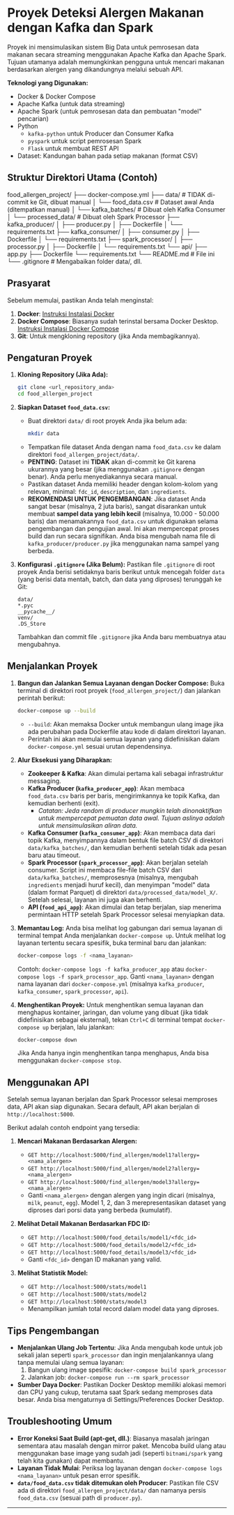 # Proyek Deteksi Alergen Makanan dengan Kafka dan Spark

Proyek ini mensimulasikan sistem Big Data untuk pemrosesan data makanan secara streaming menggunakan Apache Kafka dan Apache Spark. Tujuan utamanya adalah memungkinkan pengguna untuk mencari makanan berdasarkan alergen yang dikandungnya melalui sebuah API.

**Teknologi yang Digunakan:**
* Docker & Docker Compose
* Apache Kafka (untuk data streaming)
* Apache Spark (untuk pemrosesan data dan pembuatan "model" pencarian)
* Python
    * `kafka-python` untuk Producer dan Consumer Kafka
    * `pyspark` untuk script pemrosesan Spark
    * `Flask` untuk membuat REST API
* Dataset: Kandungan bahan pada setiap makanan (format CSV)

## Struktur Direktori Utama (Contoh)
food_allergen_project/
├── docker-compose.yml
├── data/                     # TIDAK di-commit ke Git, dibuat manual
│   └── food_data.csv         # Dataset awal Anda (ditempatkan manual)
│   └── kafka_batches/      # Dibuat oleh Kafka Consumer
│   └── processed_data/     # Dibuat oleh Spark Processor
├── kafka_producer/
│   ├── producer.py
│   ├── Dockerfile
│   └── requirements.txt
├── kafka_consumer/
│   ├── consumer.py
│   ├── Dockerfile
│   └── requirements.txt
├── spark_processor/
│   ├── processor.py
│   ├── Dockerfile
│   └── requirements.txt
└── api/
├── app.py
├── Dockerfile
└── requirements.txt
└── README.md                 # File ini
└── .gitignore                # Mengabaikan folder data/, dll.


## Prasyarat
Sebelum memulai, pastikan Anda telah menginstal:
1.  **Docker**: [Instruksi Instalasi Docker](https://docs.docker.com/get-docker/)
2.  **Docker Compose**: Biasanya sudah terinstal bersama Docker Desktop. [Instruksi Instalasi Docker Compose](https://docs.docker.com/compose/install/)
3.  **Git**: Untuk mengkloning repository (jika Anda membagikannya).

## Pengaturan Proyek

1.  **Kloning Repository (Jika Ada):**
    ```bash
    git clone <url_repository_anda>
    cd food_allergen_project
    ```

2.  **Siapkan Dataset `food_data.csv`:**
    * Buat direktori `data/` di root proyek Anda jika belum ada:
        ```bash
        mkdir data
        ```
    * Tempatkan file dataset Anda dengan nama `food_data.csv` ke dalam direktori `food_allergen_project/data/`.
    * **PENTING**: Dataset ini **TIDAK** akan di-commit ke Git karena ukurannya yang besar (jika menggunakan `.gitignore` dengan benar). Anda perlu menyediakannya secara manual.
    * Pastikan dataset Anda memiliki header dengan kolom-kolom yang relevan, minimal: `fdc_id`, `description`, dan `ingredients`.
    * **REKOMENDASI UNTUK PENGEMBANGAN**: Jika dataset Anda sangat besar (misalnya, 2 juta baris), sangat disarankan untuk membuat **sampel data yang lebih kecil** (misalnya, 10.000 - 50.000 baris) dan menamakannya `food_data.csv` untuk digunakan selama pengembangan dan pengujian awal. Ini akan mempercepat proses build dan run secara signifikan. Anda bisa mengubah nama file di `kafka_producer/producer.py` jika menggunakan nama sampel yang berbeda.

3.  **Konfigurasi `.gitignore` (Jika Belum):**
    Pastikan file `.gitignore` di root proyek Anda berisi setidaknya baris berikut untuk mencegah folder `data` (yang berisi data mentah, batch, dan data yang diproses) terunggah ke Git:
    ```gitignore
    data/
    *.pyc
    __pycache__/
    venv/
    .DS_Store
    ```
    Tambahkan dan commit file `.gitignore` jika Anda baru membuatnya atau mengubahnya.

## Menjalankan Proyek

1.  **Bangun dan Jalankan Semua Layanan dengan Docker Compose:**
    Buka terminal di direktori root proyek (`food_allergen_project/`) dan jalankan perintah berikut:
    ```bash
    docker-compose up --build
    ```
    * `--build`: Akan memaksa Docker untuk membangun ulang image jika ada perubahan pada Dockerfile atau kode di dalam direktori layanan.
    * Perintah ini akan memulai semua layanan yang didefinisikan dalam `docker-compose.yml` sesuai urutan dependensinya.

2.  **Alur Eksekusi yang Diharapkan:**
    * **Zookeeper & Kafka**: Akan dimulai pertama kali sebagai infrastruktur messaging.
    * **Kafka Producer (`kafka_producer_app`)**: Akan membaca `food_data.csv` baris per baris, mengirimkannya ke topik Kafka, dan kemudian berhenti (exit).
        * _Catatan: Jeda random di producer mungkin telah dinonaktifkan untuk mempercepat pemuatan data awal. Tujuan aslinya adalah untuk mensimulasikan aliran data._
    * **Kafka Consumer (`kafka_consumer_app`)**: Akan membaca data dari topik Kafka, menyimpannya dalam bentuk file batch CSV di direktori `data/kafka_batches/`, dan kemudian berhenti setelah tidak ada pesan baru atau timeout.
    * **Spark Processor (`spark_processor_app`)**: Akan berjalan setelah consumer. Script ini membaca file-file batch CSV dari `data/kafka_batches/`, memprosesnya (misalnya, mengubah `ingredients` menjadi huruf kecil), dan menyimpan "model" data (dalam format Parquet) di direktori `data/processed_data/model_X/`. Setelah selesai, layanan ini juga akan berhenti.
    * **API (`food_api_app`)**: Akan dimulai dan tetap berjalan, siap menerima permintaan HTTP setelah Spark Processor selesai menyiapkan data.

3.  **Memantau Log:**
    Anda bisa melihat log gabungan dari semua layanan di terminal tempat Anda menjalankan `docker-compose up`. Untuk melihat log layanan tertentu secara spesifik, buka terminal baru dan jalankan:
    ```bash
    docker-compose logs -f <nama_layanan>
    ```
    Contoh: `docker-compose logs -f kafka_producer_app` atau `docker-compose logs -f spark_processor_app`.
    Ganti `<nama_layanan>` dengan nama layanan dari `docker-compose.yml` (misalnya `kafka_producer`, `kafka_consumer`, `spark_processor`, `api`).

4.  **Menghentikan Proyek:**
    Untuk menghentikan semua layanan dan menghapus kontainer, jaringan, dan volume yang dibuat (jika tidak didefinisikan sebagai eksternal), tekan `Ctrl+C` di terminal tempat `docker-compose up` berjalan, lalu jalankan:
    ```bash
    docker-compose down
    ```
    Jika Anda hanya ingin menghentikan tanpa menghapus, Anda bisa menggunakan `docker-compose stop`.

## Menggunakan API

Setelah semua layanan berjalan dan Spark Processor selesai memproses data, API akan siap digunakan. Secara default, API akan berjalan di `http://localhost:5000`.

Berikut adalah contoh endpoint yang tersedia:

1.  **Mencari Makanan Berdasarkan Alergen:**
    * `GET http://localhost:5000/find_allergen/model1?allergy=<nama_alergen>`
    * `GET http://localhost:5000/find_allergen/model2?allergy=<nama_alergen>`
    * `GET http://localhost:5000/find_allergen/model3?allergy=<nama_alergen>`
    * Ganti `<nama_alergen>` dengan alergen yang ingin dicari (misalnya, `milk`, `peanut`, `egg`). Model 1, 2, dan 3 merepresentasikan dataset yang diproses dari porsi data yang berbeda (kumulatif).

2.  **Melihat Detail Makanan Berdasarkan FDC ID:**
    * `GET http://localhost:5000/food_details/model1/<fdc_id>`
    * `GET http://localhost:5000/food_details/model2/<fdc_id>`
    * `GET http://localhost:5000/food_details/model3/<fdc_id>`
    * Ganti `<fdc_id>` dengan ID makanan yang valid.

3.  **Melihat Statistik Model:**
    * `GET http://localhost:5000/stats/model1`
    * `GET http://localhost:5000/stats/model2`
    * `GET http://localhost:5000/stats/model3`
    * Menampilkan jumlah total record dalam model data yang diproses.

## Tips Pengembangan

* **Menjalankan Ulang Job Tertentu**: Jika Anda mengubah kode untuk job sekali jalan seperti `spark_processor` dan ingin menjalankannya ulang tanpa memulai ulang semua layanan:
    1.  Bangun ulang image spesifik: `docker-compose build spark_processor`
    2.  Jalankan job: `docker-compose run --rm spark_processor`
* **Sumber Daya Docker**: Pastikan Docker Desktop memiliki alokasi memori dan CPU yang cukup, terutama saat Spark sedang memproses data besar. Anda bisa mengaturnya di Settings/Preferences Docker Desktop.

## Troubleshooting Umum
* **Error Koneksi Saat Build (apt-get, dll.)**: Biasanya masalah jaringan sementara atau masalah dengan mirror paket. Mencoba build ulang atau menggunakan base image yang sudah jadi (seperti `bitnami/spark` yang telah kita gunakan) dapat membantu.
* **Layanan Tidak Mulai**: Periksa log layanan dengan `docker-compose logs <nama_layanan>` untuk pesan error spesifik.
* **`data/food_data.csv` tidak ditemukan oleh Producer**: Pastikan file CSV ada di direktori `food_allergen_project/data/` dan namanya persis `food_data.csv` (sesuai path di `producer.py`).

---